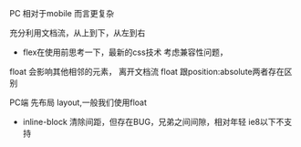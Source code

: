 PC 相对于mobile 而言更复杂

 充分利用文档流，从上到下，从左到右

 - flex在使用前思考一下，最新的css技术 
 考虑兼容性问题，

 float 会影响其他相邻的元素，
 离开文档流 float 跟position:absolute两者存在区别

  PC端 先布局 layout,一般我们使用float

  - inline-block  清除间距，但存在BUG，兄弟之间间隙，相对年轻  ie8以下不支持